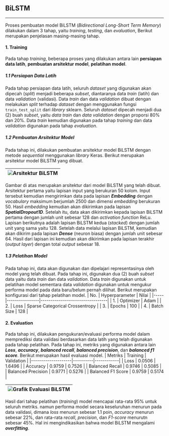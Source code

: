 ## BiLSTM
---
Proses pembuatan model BiLSTM (*Bidirectional Long-Short Term Memory*) dilakukan dalam 3 tahap, yaitu *training*, *testing*, dan *evaluation*, Berikut merupakan penjelasan masing-masing tahap.
#### 1. Training
Pada tahap *training*, beberapa proses yang dilakukan antara lain **persiapan data latih**, **pembuatan arsitektur model**, **pelatihan model**.

##### 1.1 Persiapan Data Latih
Pada tahap persiapan data latih, seluruh *dataset* yang digunakan akan dipecah (*split*) menjadi beberapa *subset*, diantaranya data *train* (latih) dan data *validation* (validasi). Data *train* dan data *validation* dibuat dengan melakukan *split* terhadap *dataset* dengan menggunakan fungsi `train_test_split` dari *library* sklearn. Seluruh *dataset* dipecah menjadi dua (2) buah *subset*, yaitu *data train* dan *data validation* dengan proporsi 80% dan 20%. Data *train* kemudian digunakan pada tahap *training* dan data *validation* digunakan pada tahap *evaluation*.

##### 1.2 Pembuatan Arsitektur Model
Pada tahap ini, dilakukan pembuatan arsitektur model BiLSTM dengan metode *sequential* menggunakan *library* Keras. Berikut merupakan arsitektur model BiLSTM yang dibuat.

| ![Arsitektur BiLSTM](https://raw.githubusercontent.com/DL-Kel2-TemanNgorte/Machine-Learning/main/assets/arsitektur%20BiLSTM.png?token=GHSAT0AAAAAAB3GYHOLWGXYZGMD6IAYJFLUY5ALCDA) |
|-----------------------------------------------------------------------------------------------------------------------------------------------------------------------------------|

Gambar di atas merupakan arsitektur dari model BiLSTM yang telah dibuat. Arsitektur pertama yaitu lapisan input yang berukuran 50 kolom. Input tersebut kemudian mengirimkan data pada lapisan ***Embedding*** dengan *vocabulary* maksimum berjumlah 2500 dan dimensi *embedding* berukuran 50. Hasil *embedding* kemudian akan dikirimkan pada lapisan ***SpatialDropout1D***. Setelah itu, data akan dikirimkan kepada lapisan BiLSTM pertama dengan jumlah unit sebesar 128 dan *activation function* ReLu. Lapisan berikutnya adalah lapisan BiLSTM kedua (*stacked*) dengan jumlah unit yang sama yaitu 128. Setelah data melalui lapisan BiLSTM, kemudian akan dikirim pada lapisan ***Dense*** (neuron biasa) dengan jumlah unit sebesar 64. Hasil dari lapisan ini kemudian akan dikirimkan pada lapisan terakhir (*output layer*) dengan total *output* sebesar 18.

##### 1.3 Pelatihan Model
Pada tahap ini, data akan digunakan dan dipelajari representasinya oleh model yang telah dibuat. Pada tahap ini, digunakan dua (2) buah *subset* data yaitu data *train* dan data *validation*. Data *train* digunakan untuk pelatihan model sementara data *validation* digunakan untuk mengukur performa model pada data baru/belum pernah dilihat. Berikut merupakan konfigurasi dari tahap pelatihan model.
| No. | Hyperparameter | Nilai                           |
|-----|----------------|---------------------------------|
| 1.  | Optimizer      | Adam                            |
| 2.  | Loss           | Sparse Categorical Crossentropy |
| 3.  | Epochs         | 100                             |
| 4.  | Batch Size     | 128                             |

#### 2. Evaluation
Pada tahap ini, dilakukan pengukuran/evaluasi performa model dalam memprediksi data validasi berdasarkan data latih yang telah digunakan pada tahap pelatihan. Pada tahap ini, metriks yang digunakan antara lain ***Loss***, ***accuracy***, ***balanced recall***, ***balanced precision***, dan ***balanced f1 score***. Berikut merupakan hasil evaluasi model.
| Metriks            | Training | Validation |
|--------------------|----------|------------|
| Loss               | 0.0506   | 1.6496     |
| Accuracy           | 0.9759   | 0.7526     |
| Balanced Recall    | 0.9746   | 0.5085     |
| Balanced Precision | 0.9771   | 0.5276     |
| Balanced F1 Score  | 0.9759   | 0.5174     |

| ![Grafik Evaluasi BiLSTM](https://raw.githubusercontent.com/DL-Kel2-TemanNgorte/Machine-Learning/main/assets/grafik%20evaluasi%20BiLSTM.png?token=GHSAT0AAAAAAB3GYHOL7YI7FZKWZYK323OSY5ALCGA) |
|-----------------------------------------------------------------------------------------------------------------------------------------------------------------------------------------------|

Hasil dari tahap pelatihan (*training*) model mencapai rata-rata 95% untuk seluruh metriks. namun performa model secara keseluruhan menurun pada data validasi, dimana *loss* menurun sebesar 1.1 poin, *accuracy* menurun sebesar 22%, dan rata-rata *recall*, *precision*, dan *F1-score* menurutn sebesar 45%. Hal ini mengindikasikan bahwa model BiLSTM mengalami ***overfitting***.